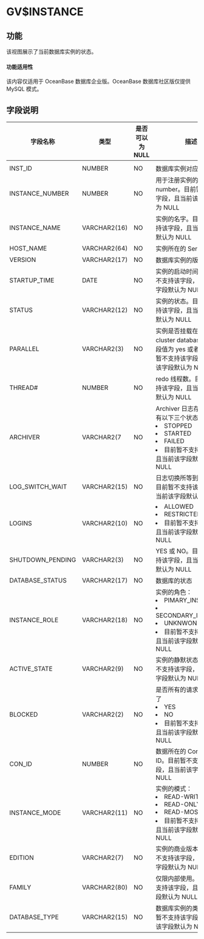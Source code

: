 GV$INSTANCE 
================================

功能 
-----------

该视图展示了当前数据库实例的状态。

  <main id="notice" >
    <h4>功能适用性</h4>
    <p>该内容仅适用于 OceanBase 数据库企业版。OceanBase 数据库社区版仅提供 MySQL 模式。</p>
  </main>

字段说明 
-------------



|     **字段名称**     |    **类型**    | **是否可以为NULL** |                        **描述**                         |
|------------------|--------------|---------------|-----------------------------------------------------------------------------------------------------------------------------------------------------------------------------------------------------------------------------|
|                  |              |               |                                                       |
| INST_ID          | NUMBER       | NO            | 数据库实例对应的 ID                                           |
| INSTANCE_NUMBER  | NUMBER       | NO            | 用于注册实例的 instance number。目前暂不支持该字段，且当前该字段默认为 NULL      |
| INSTANCE_NAME    | VARCHAR2(16) | NO            | 实例的名字。目前暂不支持该字段，且当前该字段默认为 NULL                        |
| HOST_NAME        | VARCHAR2(64) | NO            | 实例所在的 Server 地址                                       |
| VERSION          | VARCHAR2(17) | NO            | 数据库实例的版本                                              |
| STARTUP_TIME     | DATE         | NO            | 实例的启动时间。目前暂不支持该字段，且当前该字段默认为 NULL                      |
| STATUS           | VARCHAR2(12) | NO            | 实例的状态。目前暂不支持该字段，且当前该字段默认为 NULL                        |
| PARALLEL         | VARCHAR2(3)  | NO            | 实例是否挂载在一个 cluster database 上，字段值为 yes 或者 no。目前暂不支持该字段，且当前该字段默认为 NULL                                                                     |
| THREAD#          | NUMBER       | NO            | redo 线程数。目前暂不支持该字段，且当前该字段默认为 NULL                     |
| ARCHIVER         | VARCHAR2(7   | NO            | Archiver 日志存储状态，有以下三个状态： <li> STOPPED   <li> STARTED   <li> FAILED   <li> 目前暂不支持该字段，且当前该字段默认为 NULL   |
| LOG_SWITCH_WAIT  | VARCHAR2(15) | NO            | 日志切换所等到的事件。目前暂不支持该字段，且当前该字段默认为 NULL                   |
| LOGINS           | VARCHAR2(10) | NO            | <li> ALLOWED   <li> RESTRICTED   <li> 目前暂不支持该字段，且当前该字段默认为 NULL  |
| SHUTDOWN_PENDING | VARCHAR2(3)  | NO            | YES 或 NO。目前暂不支持该字段，且当前该字段默认为 NULL                     |
| DATABASE_STATUS  | VARCHAR2(17) | NO            | 数据库的状态                                                |
| INSTANCE_ROLE    | VARCHAR2(18) | NO            | 实例的角色： <li> PIMARY_INSTANCE   <li> SECONDARY_INSTANCE   <li> UNKNWON   <li> 目前暂不支持该字段，且当前该字段默认为 NULL |
| ACTIVE_STATE     | VARCHAR2(9)  | NO            | 实例的静默状态。目前暂不支持该字段，且当前该字段默认为 NULL                      |
| BLOCKED          | VARCHAR2(2)  | NO            | 是否所有的请求都被阻塞了 <li> YES   <li> NO  <li>  目前暂不支持该字段，且当前该字段默认为 NULL                                                                    |
| CON_ID           | NUMBER       | NO            | 数据所在的 Container ID。目前暂不支持该字段，且当前该字段默认为 NULL           |
| INSTANCE_MODE    | VARCHAR2(11) | NO            | 实例的模式： <li> READ-WRITE   <li> READ-ONLY   <li> READ-MOSTLY   <li> 目前暂不支持该字段，且当前该字段默认为 NULL           |
| EDITION          | VARCHAR2(7)  | NO            | 实例的商业版本。目前暂不支持该字段，且当前该字段默认为 NULL                      |
| FAMILY           | VARCHAR2(80) | NO            | 仅限内部使用。目前暂不支持该字段，且当前该字段默认为 NULL                       |
| DATABASE_TYPE    | VARCHAR2(15) | NO            | 数据库实例的类型。目前暂不支持该字段，且当前该字段默认为 NULL                     |



